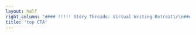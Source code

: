 ```yaml
---
layout: half
right_column: "#### !!!!! Story Threads: Virtual Writing Retreat\r\n##### !!!!! February 4-7, 2021\r\n!!!!! Application window opens: October 1, 2020\r\n!!!!! Application window closes: November 1, 2020\r\n!!!!! Chosen participants are notified: November 16, 2020\r\n!!!!! Deposit due: December 1, 2020\r\n!!!!! Final payment due: January 15, 2021\r\n!!!!! First ten pages due: January 20, 2021\r\n!!!!! \r\n!!!!! **Editors**\r\n!!!!! Jeni Chappelle\r\n!!!!! Tiffany Grimes\r\n!!!!! Carly Hayward\r\n!!!!! \r\n!!!!! Cost: $895\r\n"
title: 'top CTA'
---
```


